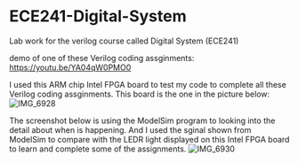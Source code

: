 
# ECE241-Digital-System
Lab work for the verilog course called Digital System (ECE241) 

demo of one of these Verilog coding assginments:
https://youtu.be/YA04qW0PMO0

I used this ARM chip Intel FPGA board to test my code to complete all these Verilog coding assginments.
This board is the one in the picture below:
![IMG_6928](https://user-images.githubusercontent.com/59375616/127639683-2b70450a-a611-45f8-a306-806cf61fba1c.JPG)

The screenshot below is using the ModelSim program to looking into the detail about when is happening. And I used the sginal shown from ModelSim to compare with the LEDR light displayed on this Intel FPGA board to learn and complete some of the assignments.
![IMG_6930](https://user-images.githubusercontent.com/59375616/127640202-00e67bbc-d2f2-4857-a6b0-f24c7b83fefe.JPG)

